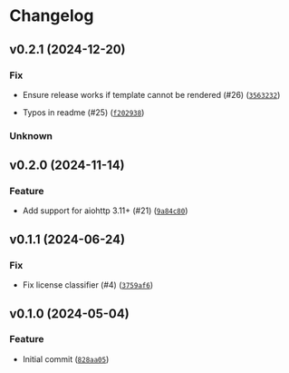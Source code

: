 # Changelog

## v0.2.1 (2024-12-20)

### Fix


- Ensure release works if template cannot be rendered (#26) ([`3563232`](https://github.com/bdraco/aiohttp-fast-zlib/commit/3563232f6fad1eb942654104c5bdc9adcfaf5a38))


- Typos in readme (#25) ([`f202938`](https://github.com/bdraco/aiohttp-fast-zlib/commit/f2029381744a5ba35416b6f755eca65538975d7c))


### Unknown



## v0.2.0 (2024-11-14)

### Feature


- Add support for aiohttp 3.11+ (#21) ([`9a84c80`](https://github.com/bdraco/aiohttp-fast-zlib/commit/9a84c803da39aae9e4093061ac8c2750f39a28d9))


## v0.1.1 (2024-06-24)

### Fix


- Fix license classifier (#4) ([`3759af6`](https://github.com/bdraco/aiohttp-fast-zlib/commit/3759af6a74fd6a00113ecf5f64e116eaccef45bf))


## v0.1.0 (2024-05-04)

### Feature


- Initial commit ([`828aa05`](https://github.com/bdraco/aiohttp-fast-zlib/commit/828aa058775d7c4b585917017d4e699d52d5a92b))


